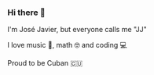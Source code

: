 ### Hi there 👋
I'm José Javier, but everyone calls me "JJ"

I love music 🎸, math 🤓 and coding 💻

Proud to be Cuban :cuba:
